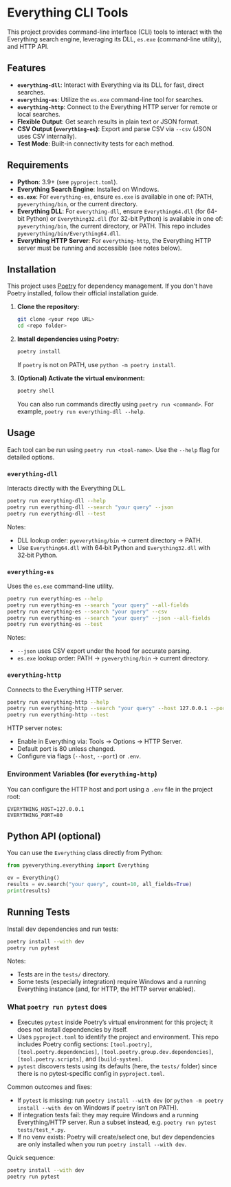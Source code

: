 # Everything CLI Tools

This project provides command-line interface (CLI) tools to interact with the Everything search engine, leveraging its DLL, `es.exe` (command-line utility), and HTTP API.

## Features

- **`everything-dll`**: Interact with Everything via its DLL for fast, direct searches.
- **`everything-es`**: Utilize the `es.exe` command-line tool for searches.
- **`everything-http`**: Connect to the Everything HTTP server for remote or local searches.
- **Flexible Output**: Get search results in plain text or JSON format.
- **CSV Output (`everything-es`)**: Export and parse CSV via `--csv` (JSON uses CSV internally).
- **Test Mode**: Built-in connectivity tests for each method.

## Requirements

- **Python**: 3.9+ (see `pyproject.toml`).
- **Everything Search Engine**: Installed on Windows.
- **`es.exe`**: For `everything-es`, ensure `es.exe` is available in one of: PATH, `pyeverything/bin`, or the current directory.
- **Everything DLL**: For `everything-dll`, ensure `Everything64.dll` (for 64-bit Python) or `Everything32.dll` (for 32-bit Python) is available in one of: `pyeverything/bin`, the current directory, or PATH. This repo includes `pyeverything/bin/Everything64.dll`.
- **Everything HTTP Server**: For `everything-http`, the Everything HTTP server must be running and accessible (see notes below).

## Installation

This project uses [Poetry](https://python-poetry.org/) for dependency management. If you don't have Poetry installed, follow their official installation guide.

1. **Clone the repository:**
   ```bash
   git clone <your repo URL>
   cd <repo folder>
   ```

2. **Install dependencies using Poetry:**
   ```bash
   poetry install
   ```
   If `poetry` is not on PATH, use `python -m poetry install`.

3. **(Optional) Activate the virtual environment:**
   ```bash
   poetry shell
   ```
   You can also run commands directly using `poetry run <command>`. For example, `poetry run everything-dll --help`.

## Usage

Each tool can be run using `poetry run <tool-name>`. Use the `--help` flag for detailed options.

### `everything-dll`

Interacts directly with the Everything DLL.

```bash
poetry run everything-dll --help
poetry run everything-dll --search "your query" --json
poetry run everything-dll --test
```

Notes:
- DLL lookup order: `pyeverything/bin` → current directory → PATH.
- Use `Everything64.dll` with 64‑bit Python and `Everything32.dll` with 32‑bit Python.

### `everything-es`

Uses the `es.exe` command-line utility.

```bash
poetry run everything-es --help
poetry run everything-es --search "your query" --all-fields
poetry run everything-es --search "your query" --csv
poetry run everything-es --search "your query" --json --all-fields
poetry run everything-es --test
```

Notes:
- `--json` uses CSV export under the hood for accurate parsing.
- `es.exe` lookup order: PATH → `pyeverything/bin` → current directory.

### `everything-http`

Connects to the Everything HTTP server.

```bash
poetry run everything-http --help
poetry run everything-http --search "your query" --host 127.0.0.1 --port 8080 --json
poetry run everything-http --test
```

HTTP server notes:
- Enable in Everything via: Tools → Options → HTTP Server.
- Default port is 80 unless changed.
- Configure via flags (`--host`, `--port`) or `.env`.

### Environment Variables (for `everything-http`)

You can configure the HTTP host and port using a `.env` file in the project root:

```
EVERYTHING_HOST=127.0.0.1
EVERYTHING_PORT=80
```

## Python API (optional)

You can use the `Everything` class directly from Python:

```python
from pyeverything.everything import Everything

ev = Everything()
results = ev.search("your query", count=10, all_fields=True)
print(results)
```

## Running Tests

Install dev dependencies and run tests:

```bash
poetry install --with dev
poetry run pytest
```

Notes:
- Tests are in the `tests/` directory.
- Some tests (especially integration) require Windows and a running Everything instance (and, for HTTP, the HTTP server enabled).

### What `poetry run pytest` does

- Executes `pytest` inside Poetry’s virtual environment for this project; it does not install dependencies by itself.
- Uses `pyproject.toml` to identify the project and environment. This repo includes Poetry config sections: `[tool.poetry]`, `[tool.poetry.dependencies]`, `[tool.poetry.group.dev.dependencies]`, `[tool.poetry.scripts]`, and `[build-system]`.
- `pytest` discovers tests using its defaults (here, the `tests/` folder) since there is no pytest-specific config in `pyproject.toml`.

Common outcomes and fixes:
- If `pytest` is missing: run `poetry install --with dev` (or `python -m poetry install --with dev` on Windows if `poetry` isn’t on PATH).
- If integration tests fail: they may require Windows and a running Everything/HTTP server. Run a subset instead, e.g. `poetry run pytest tests/test_*.py`.
- If no venv exists: Poetry will create/select one, but dev dependencies are only installed when you run `poetry install --with dev`.

Quick sequence:
```bash
poetry install --with dev
poetry run pytest
```
